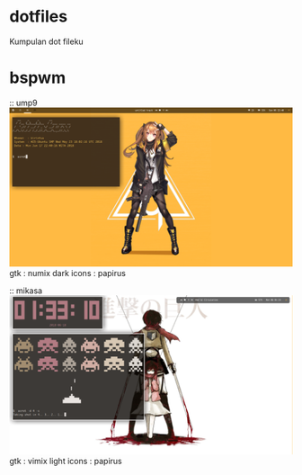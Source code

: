 # dotfiles

Kumpulan dot fileku

# bspwm

:: ump9
<img src="https://raw.githubusercontent.com/kiirintux/dotfiles/master/ump9/2018-06-17-224041_1366x768_scrot.png"/>
gtk : numix dark
icons : papirus


:: mikasa
<img src="https://raw.githubusercontent.com/kiirintux/dotfiles/master/mikasa/2018-06-18-013310_1366x768_scrot.png"/>
gtk : vimix light
icons : papirus
